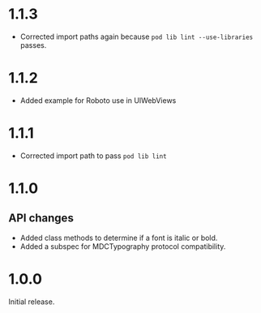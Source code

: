 # 1.1.3

* Corrected import paths again because `pod lib lint --use-libraries` passes.

# 1.1.2

* Added example for Roboto use in UIWebViews

# 1.1.1

* Corrected import path to pass `pod lib lint`

# 1.1.0

## API changes

* Added class methods to determine if a font is italic or bold.
* Added a subspec for MDCTypography protocol compatibility.

# 1.0.0

Initial release.
